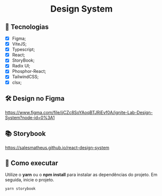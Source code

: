 <h1 align="center">Design System</h1>

## 🧪 Tecnologias

-   [X] Figma;
-   [X] ViteJS;
-   [X] Typescript;
-   [X] React;
-   [X] StoryBook;
-   [X] Radix UI;
-   [X] Phosphor-React;
-   [X] TailwindCSS;
-   [X] clsx;

## :hammer_and_wrench: Design no Figma

https://www.figma.com/file/jjCZc8SoYAoqBTJRiEvf0A/ignite-Lab-Design-System?node-id=0%3A1

## :books: Storybook

https://salesmatheus.github.io/react-design-system

## 🚀 Como executar

Utilize o **yarn** ou o **npm install** para instalar as dependências do projeto.
Em seguida, inicie o projeto.

```cl
yarn storybook
```
